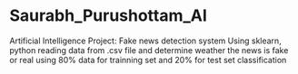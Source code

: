 # Saurabh_Purushottam_AI
Artificial Intelligence Project:  Fake news detection system
Using sklearn, python
reading data from .csv file and determine weather the news is fake or real
using 80% data for trainning set and 20% for test set
classification
